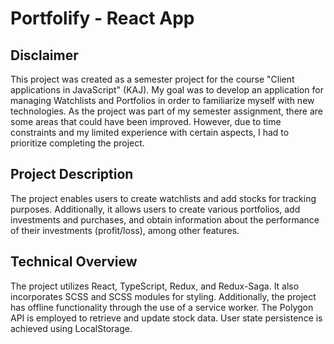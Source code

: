 # Portfolify - React App

## Disclaimer

This project was created as a semester project for the course "Client applications in JavaScript" (KAJ). My goal was to develop an application for managing Watchlists and Portfolios in order to familiarize myself with new technologies. As the project was part of my semester assignment, there are some areas that could have been improved. However, due to time constraints and my limited experience with certain aspects, I had to prioritize completing the project.

## Project Description 

The project enables users to create watchlists and add stocks for tracking purposes. Additionally, it allows users to create various portfolios, add investments and purchases, and obtain information about the performance of their investments (profit/loss), among other features.


## Technical Overview

The project utilizes React, TypeScript, Redux, and Redux-Saga. It also incorporates SCSS and SCSS modules for styling. Additionally, the project has offline functionality through the use of a service worker. The Polygon API is employed to retrieve and update stock data. User state persistence is achieved using LocalStorage.